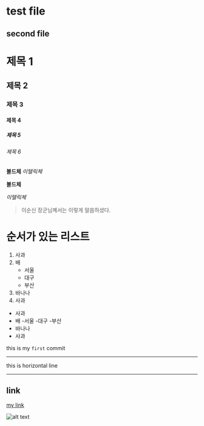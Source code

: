 # test file
## second file

# 제목 1
## 제목 2
### 제목 3
#### 제목 4
##### 제목 5
###### 제목 6

**볼드체**
*이텔릭체*

__볼드체__

_이텔릭체_

> 이순신 장군님꼐서는 이렇게 말씀하셨다.

# 순서가 있는 리스트

1. 사과
5. 배
    - 서울
    - 대구
    - 부산
9. 바나나
2. 사과

- 사과
- 배
    -서울
    -대구
    -부산
- 바나나
- 사과

this is my `first` commit

---

this is horizontal line

---


## link

[my link](http://www.google.com)


![alt text](image.jpg)


